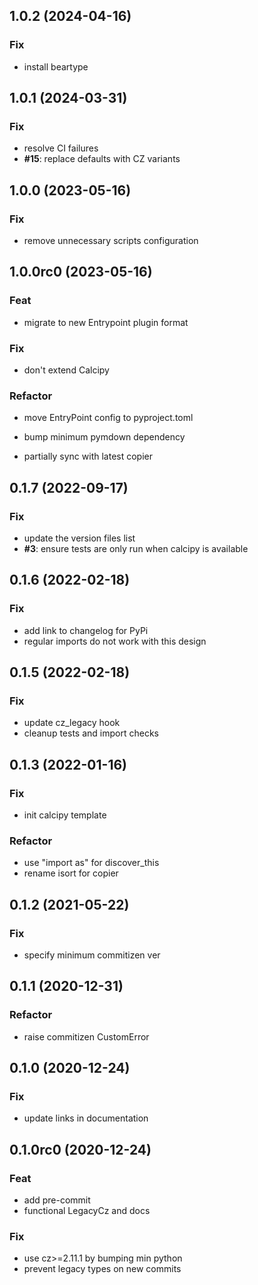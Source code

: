 ## 1.0.2 (2024-04-16)

### Fix

- install beartype

## 1.0.1 (2024-03-31)

### Fix

- resolve CI failures
- **#15**: replace defaults with CZ variants

## 1.0.0 (2023-05-16)

### Fix

- remove unnecessary scripts configuration

## 1.0.0rc0 (2023-05-16)

### Feat

- migrate to new Entrypoint plugin format

### Fix

- don't extend Calcipy

### Refactor

- move EntryPoint config to pyproject.toml
- bump minimum pymdown dependency


- partially sync with latest copier

## 0.1.7 (2022-09-17)

### Fix

- update the version files list
- **#3**: ensure tests are only run when calcipy is available

## 0.1.6 (2022-02-18)

### Fix

- add link to changelog for PyPi
- regular imports do not work with this design

## 0.1.5 (2022-02-18)

### Fix

- update cz_legacy hook
- cleanup tests and import checks

## 0.1.3 (2022-01-16)

### Fix

- init calcipy template

### Refactor

- use "import as" for discover_this
- rename isort for copier

## 0.1.2 (2021-05-22)

### Fix

- specify minimum commitizen ver

## 0.1.1 (2020-12-31)

### Refactor

- raise commitizen CustomError

## 0.1.0 (2020-12-24)

### Fix

- update links in documentation

## 0.1.0rc0 (2020-12-24)

### Feat

- add pre-commit
- functional LegacyCz and docs

### Fix

- use cz>=2.11.1 by bumping min python
- prevent legacy types on new commits
